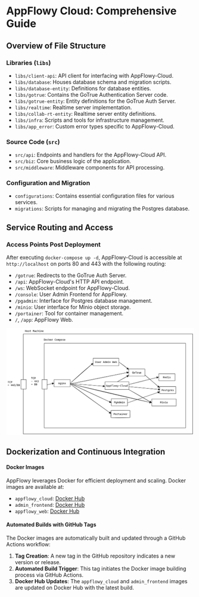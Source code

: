 # AppFlowy Cloud: Comprehensive Guide

## Overview of File Structure

### Libraries (`libs`)
- `libs/client-api`: API client for interfacing with AppFlowy-Cloud.
- `libs/database`: Houses database schema and migration scripts.
- `libs/database-entity`: Definitions for database entities.
- `libs/gotrue`: Contains the GoTrue Authentication Server code.
- `libs/gotrue-entity`: Entity definitions for the GoTrue Auth Server.
- `libs/realtime`: Realtime server implementation.
- `libs/collab-rt-entity`: Realtime server entity definitions.
- `libs/infra`: Scripts and tools for infrastructure management.
- `libs/app_error`: Custom error types specific to AppFlowy-Cloud.

### Source Code (`src`)
- `src/api`: Endpoints and handlers for the AppFlowy-Cloud API.
- `src/biz`: Core business logic of the application.
- `src/middleware`: Middleware components for API processing.

### Configuration and Migration
- `configurations`: Contains essential configuration files for various services.
- `migrations`: Scripts for managing and migrating the Postgres database.

## Service Routing and Access

### Access Points Post Deployment
After executing `docker-compose up -d`, AppFlowy-Cloud is accessible at `http://localhost` on ports 80 and 443 with the following routing:

- `/gotrue`: Redirects to the GoTrue Auth Server.
- `/api`: AppFlowy-Cloud's HTTP API endpoint.
- `/ws`: WebSocket endpoint for AppFlowy-Cloud.
- `/console`: User Admin Frontend for AppFlowy.
- `/pgadmin`: Interface for Postgres database management.
- `/minio`: User interface for Minio object storage.
- `/portainer`: Tool for container management.
- `/`, `/app`: AppFlowy Web.

![Deployment Architecture](../assets/images/deployment_arch.png)

## Dockerization and Continuous Integration

#### Docker Images
AppFlowy leverages Docker for efficient deployment and scaling. Docker images are available at:
- `appflowy_cloud`: [Docker Hub](https://hub.docker.com/repository/docker/appflowyinc/appflowy_cloud/general)
- `admin_frontend`: [Docker Hub](https://hub.docker.com/repository/docker/appflowyinc/admin_frontend/general)
- `appflowy_web`: [Docker Hub](https://hub.docker.com/repository/docker/appflowyinc/appflowy_web/general)

#### Automated Builds with GitHub Tags
The Docker images are automatically built and updated through a GitHub Actions workflow:

1. **Tag Creation**: A new tag in the GitHub repository indicates a new version or release.
2. **Automated Build Trigger**: This tag initiates the Docker image building process via GitHub Actions.
3. **Docker Hub Updates**: The `appflowy_cloud` and `admin_frontend` images are updated on Docker Hub with the latest build.
